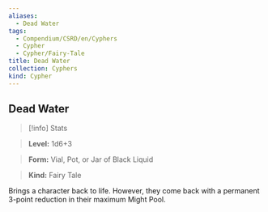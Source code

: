 ```yaml
---
aliases:
  - Dead Water
tags:
  - Compendium/CSRD/en/Cyphers
  - Cypher
  - Cypher/Fairy-Tale
title: Dead Water
collection: Cyphers
kind: Cypher
---
```

## Dead Water    
>[!info] Stats    
> **Level:** 1d6+3    
> **Form:** Vial, Pot, or Jar of Black Liquid    
> **Kind:** Fairy Tale  
    
Brings a character back to life. However, they come back with a permanent 3-point reduction in their maximum Might Pool.